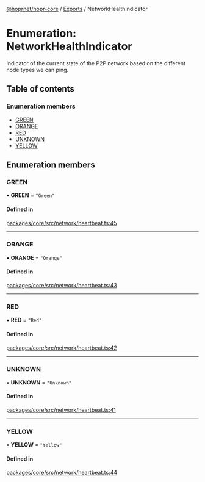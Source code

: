 [@hoprnet/hopr-core](../README.md) / [Exports](../modules.md) / NetworkHealthIndicator

# Enumeration: NetworkHealthIndicator

Indicator of the current state of the P2P network
based on the different node types we can ping.

## Table of contents

### Enumeration members

- [GREEN](NetworkHealthIndicator.md#green)
- [ORANGE](NetworkHealthIndicator.md#orange)
- [RED](NetworkHealthIndicator.md#red)
- [UNKNOWN](NetworkHealthIndicator.md#unknown)
- [YELLOW](NetworkHealthIndicator.md#yellow)

## Enumeration members

### GREEN

• **GREEN** = `"Green"`

#### Defined in

[packages/core/src/network/heartbeat.ts:45](https://github.com/hoprnet/hoprnet/blob/master/packages/core/src/network/heartbeat.ts#L45)

___

### ORANGE

• **ORANGE** = `"Orange"`

#### Defined in

[packages/core/src/network/heartbeat.ts:43](https://github.com/hoprnet/hoprnet/blob/master/packages/core/src/network/heartbeat.ts#L43)

___

### RED

• **RED** = `"Red"`

#### Defined in

[packages/core/src/network/heartbeat.ts:42](https://github.com/hoprnet/hoprnet/blob/master/packages/core/src/network/heartbeat.ts#L42)

___

### UNKNOWN

• **UNKNOWN** = `"Unknown"`

#### Defined in

[packages/core/src/network/heartbeat.ts:41](https://github.com/hoprnet/hoprnet/blob/master/packages/core/src/network/heartbeat.ts#L41)

___

### YELLOW

• **YELLOW** = `"Yellow"`

#### Defined in

[packages/core/src/network/heartbeat.ts:44](https://github.com/hoprnet/hoprnet/blob/master/packages/core/src/network/heartbeat.ts#L44)
